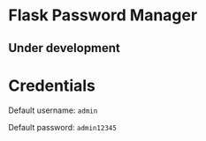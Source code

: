 # Flask Password Manager

Under development
------------------------------------
# Credentials

Default username: `admin`

Default password: `admin12345`
